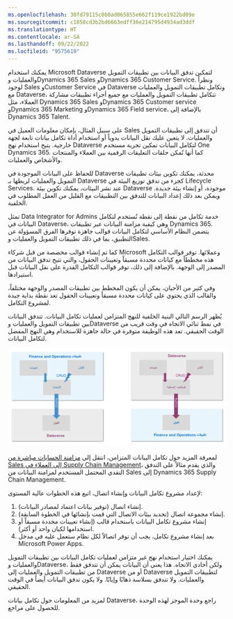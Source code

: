 ```yaml
---
ms.openlocfilehash: 30fd79115c0b0ad065855e662f119ce1922bd09e
ms.sourcegitcommit: c1858cd3b2bd6663edff36e214795d4934ad3ddf
ms.translationtype: HT
ms.contentlocale: ar-SA
ms.lasthandoff: 09/22/2022
ms.locfileid: "9575619"
---
```

يمكنك استخدام Microsoft Dataverse لتمكين تدفق البيانات بين تطبيقات التمويل والعمليات وDynamics 365 Sales وDynamics 365 Customer Service. ونظراً لوجود Sales وCustomer Service في Dataverse وتكامل تطبيقات التمويل والعمليات مع Dataverse، تتكامل تطبيقات التمويل والعمليات مع جميع أجزاء تطبيقات مشاركة العملاء، مثل Dynamics 365 Sales وDynamics 365 Customer service وDynamics 365 Marketing وDynamics 365 Field service، بالإضافة إلى Dynamics 365 Talent. 

على سبيل المثال، بإمكان معلومات العميل في Sales أن تتدفق إلى تطبيقات التمويل والعمليات. لا يتعين عليك نقل البيانات يدوياً أو استخدام أداة تكامل بيانات تابعة لجهة خارجية. يتيح استخدام نهج Dataverse لتكامل البيانات تمكين تجربة مستخدم One Dynamics 365. كما أنها تُمكن حلقات التعليقات الرقمية بين العملاء والمنتجات والأشخاص والعمليات. 

للحفاظ على البيانات الموجودة في Dataverse محدثة، يمكنك تكوين بيئات تطبيقات التمويل والعمليات لربطها بـ Dataverse كجزء من تدفق توزيع البيئة في Lifecycle Services. عند نشر البيئات، يمكنك تكوين بيئة Dataverse موجودة، أو إنشاء بيئة جديدة. ويمكن بعد ذلك إعداد البيانات للتدفق بين التطبيقات مع القليل من العمل المطلوب في الخلفية.

تمثل Data Integrator for Admins خدمة تكامل من نقطة إلى نقطة تُستخدم لتكامل البيانات في Dataverse، وهي كيفية مزامنة البيانات عبر تطبيقات Dynamics 365. يتضمن النظام الأساسي لتكامل البيانات قوالب جاهزة توفرها الفرق المسؤولة عن التطبيق، بما في ذلك تطبيقات التمويل والعمليات وSales.

كما تم إنشاء قوالب مخصصة من قبل شركاء Microsoft وعملائها. توفر قوالب التكامل هذه مخططاً مع كيانات محددة مسبقاً وتعيينات الحقول، والتي تتيح تدفق البيانات من المصدر إلى الوجهة. بالإضافة إلى ذلك، توفر قوالب التكامل القدرة على نقل البيانات قبل استيرادها.

وفي كثير من الأحيان، يمكن أن يكون المخطط بين تطبيقات المصدر والوجهة مختلفاً، والقالب الذي يحتوي على كيانات محددة مسبقاً وتعيينات الحقول تعد نقطة بداية جيدة لمشروع التكامل.

يُظهر الرسم التالي البنية الخلفية للنهج المتزامن لعمليات تكامل البيانات. تتدفق البيانات بين تطبيقات التمويل والعمليات وDataverse في نمط ثنائي الاتجاه في وقت قريب من الوقت الحقيقي. تعد هذه الوظيفة متوفرة في حالة جاهزة للاستخدام وهي النهج المفضل لتكامل البيانات.

![رسم تخطيطي لبنية النهج المتزامن لعمليات تكامل البيانات بين Dataverse وتطبيقات التمويل والعمليات.](../media/synch-arch.png)

لمعرفة المزيد حول تكامل البيانات المتزامن، انتقل إلى [مزامنة الحسابات مباشرة من Sales إلى العملاء في Supply Chain Management](/dynamics365/supply-chain/sales-marketing/accounts-template-mapping-direct/?azure-portal=true)، والذي يقدم مثالاً على التدفق النقدي المحتمل المستخدم لمزامنة البيانات من Sales إلى Dynamics 365 Supply Chain Management.

لإعداد مشروع تكامل البيانات وإنشاء اتصال، اتبع هذه الخطوات عالية المستوى:

1.  إنشاء اتصال (توفير بيانات اعتماد لمصادر البيانات).
2.  إنشاء مجموعه اتصال (تحديد بيئات الاتصال التي قمت بإنشائها في الخطوة السابقة).
3.  إنشاء مشروع تكامل البيانات باستخدام قالب (إنشاء تعيينات محددة مسبقاً أو استخدامها لكيان واحد أو أكثر).
4.  بعد إنشاء مشروع تكامل، يجب أن توفر اتصالاً لكل نظام ستعمل عليه في مدخل Microsoft Power Apps.

يمكنك اختيار استخدام نهج غير متزامن لعمليات تكامل البيانات بين تطبيقات التمويل والعمليات وDataverse، ولكن أحادي الاتجاه. هذا يعني أن البيانات يمكن أن تتدفق فقط من تطبيقات التمويل والعمليات إلى Dataverse أو من Dataverse لتطبيقات التمويل والعمليات. ولا تتدفق بسلاسة ذهابًا وإيابًا.
ولا يكون تدفق البيانات أيضاً في الوقت الحقيقي.

لمزيد من المعلومات حول تكامل بيانات Dataverse، راجع وحدة الموجز لهذه الوحدة للحصول على مراجع.
